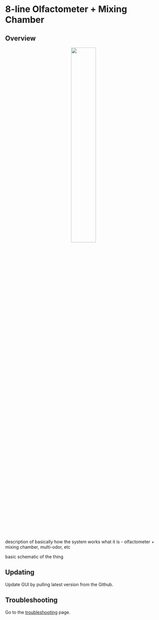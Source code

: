 # 8-line Olfactometer + Mixing Chamber

<!--## Full System Overview-->
## Overview

<p align="center"><img src="images/olfa_full_labeled.png" width="40%"></p>

description of basically how the system works
what it is - olfactometer + mixing chamber, multi-odor, etc

basic schematic of the thing

<!--

<br>

<p align="center"><img src="images/Full System Schematic_11.png" width="70%"></p>
<br>

### Simplified:

<p align="center">
  <img src="images/Full%20System%20Schematic_simplified-clean%20air.png" width="40%">
  <img src="images/Full%20System%20Schematic_simplified-odor%20delivery.png" width="40%">
</p>
-->

## Updating

Update GUI by pulling latest version from the Github.

## Troubleshooting

Go to the [troubleshooting](Resources\troubleshooting.md) page.
